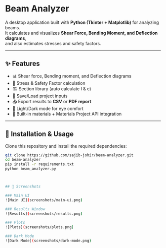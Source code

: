 # Beam Analyzer

A desktop application built with **Python (Tkinter + Matplotlib)** for analyzing beams.  
It calculates and visualizes **Shear Force, Bending Moment, and Deflection diagrams**,  
and also estimates stresses and safety factors.

---

## ✨ Features
- 📊 Shear force, Bending moment, and Deflection diagrams
- 🧮 Stress & Safety Factor calculation
- 🏗️ Section library (auto calculate I & c)
- 📂 Save/Load project inputs
- 📤 Export results to **CSV** or **PDF report**
- 🌙 Light/Dark mode for eye comfort
- 🔗 Built-in materials + Materials Project API integration

---

## 🚀 Installation & Usage
Clone this repository and install the required dependencies:

```bash
git clone https://github.com/sajib-johir/beam-analyzer.git
cd beam-analyzer
pip install -r requirements.txt
python beam_analyzer.py



## 📸 Screenshots

### Main UI
![Main UI](screenshots/main-ui.png)

### Results Window
![Results](screenshots/results.png)

### Plots
![Plots](screenshots/plots.png)

### Dark Mode
![Dark Mode](screenshots/dark-mode.png)

